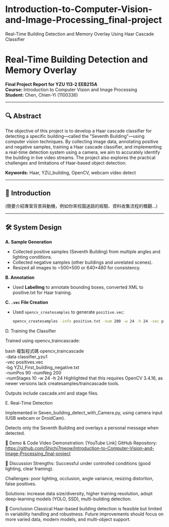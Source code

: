 # Introduction-to-Computer-Vision-and-Image-Processing_final-project
Real-Time Building Detection and Memory Overlay Using Haar Cascade Classifier

# Real-Time Building Detection and Memory Overlay  
**Final Project Report for YZU 113-2 EEB215A**  
**Course:** Introduction to Computer Vision and Image Processing  
**Student:** Chen, Chien-Yi (1100336)

---

## 🔍 Abstract
The objective of this project is to develop a Haar cascade classifier for detecting a specific building—called the "Seventh Building"—using computer vision techniques. By collecting image data, annotating positive and negative samples, training a Haar cascade classifier, and implementing a real-time detection system using a camera, we aim to accurately identify the building in live video streams. The project also explores the practical challenges and limitations of Haar-based object detection.

**Keywords:** Haar, YZU_building, OpenCV, webcam video detect

---

## 🧩 Introduction
(簡要介紹專案背景與動機，例如你來校園迷路的經驗、資料收集流程的概觀...)

---

## 🛠️ System Design
**A. Sample Generation**
- Collected positive samples (Seventh Building) from multiple angles and lighting conditions.
- Collected negative samples (other buildings and unrelated scenes).
- Resized all images to ~500×500 or 640×480 for consistency.

**B. Annotation**
- Used **LabelImg** to annotate bounding boxes, converted XML to positive.txt for Haar training.

**C. `.vec` File Creation**
- Used `opencv_createsamples` to generate `positive.vec`:
  ```bash
  opencv_createsamples -info positive.txt -num 200 -w 24 -h 24 -vec positive.vec
D. Training the Classifier

Trained using opencv_traincascade:

bash
複製程式碼
opencv_traincascade \
  -data classifier_yzu1 \
  -vec positives.vec \
  -bg YZU_First_building_negative.txt \
  -numPos 90 -numNeg 200 \
  -numStages 10 -w 24 -h 24
Highlighted that this requires OpenCV 3.4.16, as newer versions lack createsamples/traincascade tools.

Outputs include cascade.xml and stage files.

E. Real-Time Detection

Implemented in Seven_building_detect_with_Camera.py, using camera input (USB webcam or DroidCam).

Detects only the Seventh Building and overlays a personal message when detected.

🎥 Demo & Code
Video Demonstration: [YouTube Link]
GitHub Repository: https://github.com/Shichi7meow/Introduction-to-Computer-Vision-and-Image-Processing_final-project

🧠 Discussion
Strengths: Successful under controlled conditions (good lighting, clear framing).

Challenges: poor lighting, occlusion, angle variance, resizing distortion, false positives.

Solutions: increase data size/diversity, higher training resolution, adopt deep-learning models (YOLO, SSD), multi-building detection.

📝 Conclusion
Classical Haar-based building detection is feasible but limited in variability handling and robustness. Future improvements should focus on more varied data, modern models, and multi-object support.
